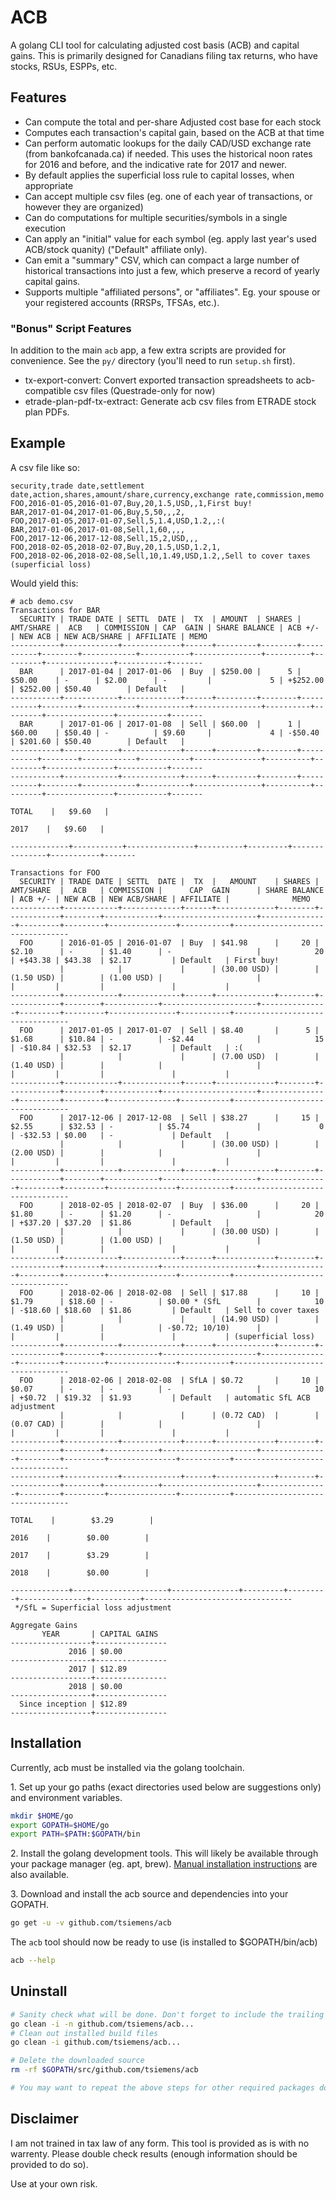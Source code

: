 # ACB

A golang CLI tool for calculating adjusted cost basis (ACB) and capital gains.
This is primarily designed for Canadians filing tax returns, who have stocks, RSUs, ESPPs, etc.

## Features
- Can compute the total and per-share Adjusted cost base for each stock
- Computes each transaction's capital gain, based on the ACB at that time
- Can perform automatic lookups for the daily CAD/USD exchange rate (from bankofcanada.ca) if needed. This uses the historical noon rates for 2016 and before, and the indicative rate for 2017 and newer.
- By default applies the superficial loss rule to capital losses, when appropriate
- Can accept multiple csv files (eg. one of each year of transactions, or however they are organized)
- Can do computations for multiple securities/symbols in a single execution
- Can apply an "initial" value for each symbol (eg. apply last year's used ACB/stock quanity) ("Default" affiliate only).
- Can emit a "summary" CSV, which can compact a large number of historical transactions into just a few, which preserve a record of yearly capital gains.
- Supports multiple "affiliated persons", or "affiliates". Eg. your spouse or your registered accounts (RRSPs, TFSAs, etc.).

### "Bonus" Script Features
In addition to the main `acb` app, a few extra scripts are provided for convenience. See the `py/` directory (you'll need to run `setup.sh` first).
- tx-export-convert: Convert exported transaction spreadsheets to acb-compatible csv files (Questrade-only for now)
- etrade-plan-pdf-tx-extract: Generate acb csv files from ETRADE stock plan PDFs.

## Example

A csv file like so:
```
security,trade date,settlement date,action,shares,amount/share,currency,exchange rate,commission,memo
FOO,2016-01-05,2016-01-07,Buy,20,1.5,USD,,1,First buy!
BAR,2017-01-04,2017-01-06,Buy,5,50,,,2,
FOO,2017-01-05,2017-01-07,Sell,5,1.4,USD,1.2,,:(
BAR,2017-01-06,2017-01-08,Sell,1,60,,,,
FOO,2017-12-06,2017-12-08,Sell,15,2,USD,,,
FOO,2018-02-05,2018-02-07,Buy,20,1.5,USD,1.2,1,
FOO,2018-02-06,2018-02-08,Sell,10,1.49,USD,1.2,,Sell to cover taxes (superficial loss)
```
Would yield this:
```
# acb demo.csv
Transactions for BAR
  SECURITY | TRADE DATE | SETTL  DATE |  TX  | AMOUNT  | SHARES | AMT/SHARE |  ACB   | COMMISSION | CAP  GAIN | SHARE BALANCE | ACB +/-  | NEW ACB | NEW ACB/SHARE | AFFILIATE | MEMO
-----------+------------+-------------+------+---------+--------+-----------+--------+------------+-----------+---------------+----------+---------+---------------+-----------+-------
  BAR      | 2017-01-04 | 2017-01-06  | Buy  | $250.00 |      5 | $50.00    | -      | $2.00      | -         |             5 | +$252.00 | $252.00 | $50.40        | Default   |
-----------+------------+-------------+------+---------+--------+-----------+--------+------------+-----------+---------------+----------+---------+---------------+-----------+-------
  BAR      | 2017-01-06 | 2017-01-08  | Sell | $60.00  |      1 | $60.00    | $50.40 | -          | $9.60     |             4 | -$50.40  | $201.60 | $50.40        | Default   |
-----------+------------+-------------+------+---------+--------+-----------+--------+------------+-----------+---------------+----------+---------+---------------+-----------+-------
-----------+------------+-------------+------+---------+--------+-----------+--------+------------+-----------+---------------+----------+---------+---------------+-----------+-------
                                                                                         TOTAL    |   $9.60   |
                                                                                          2017    |   $9.60   |
                                                                                     -------------+-----------+---------------+----------+---------+---------------+-----------+-------

Transactions for FOO
  SECURITY | TRADE DATE | SETTL  DATE |  TX  |   AMOUNT    | SHARES | AMT/SHARE  |  ACB   | COMMISSION |      CAP  GAIN      | SHARE BALANCE | ACB +/- | NEW ACB | NEW ACB/SHARE | AFFILIATE |              MEMO
-----------+------------+-------------+------+-------------+--------+------------+--------+------------+---------------------+---------------+---------+---------+---------------+-----------+---------------------------------
  FOO      | 2016-01-05 | 2016-01-07  | Buy  | $41.98      |     20 | $2.10      | -      | $1.40      | -                   |            20 | +$43.38 | $43.38  | $2.17         | Default   | First buy!
           |            |             |      | (30.00 USD) |        | (1.50 USD) |        | (1.00 USD) |                     |               |         |         |               |           |
-----------+------------+-------------+------+-------------+--------+------------+--------+------------+---------------------+---------------+---------+---------+---------------+-----------+---------------------------------
  FOO      | 2017-01-05 | 2017-01-07  | Sell | $8.40       |      5 | $1.68      | $10.84 | -          | -$2.44              |            15 | -$10.84 | $32.53  | $2.17         | Default   | :(
           |            |             |      | (7.00 USD)  |        | (1.40 USD) |        |            |                     |               |         |         |               |           |
-----------+------------+-------------+------+-------------+--------+------------+--------+------------+---------------------+---------------+---------+---------+---------------+-----------+---------------------------------
  FOO      | 2017-12-06 | 2017-12-08  | Sell | $38.27      |     15 | $2.55      | $32.53 | -          | $5.74               |             0 | -$32.53 | $0.00   | -             | Default   |
           |            |             |      | (30.00 USD) |        | (2.00 USD) |        |            |                     |               |         |         |               |           |
-----------+------------+-------------+------+-------------+--------+------------+--------+------------+---------------------+---------------+---------+---------+---------------+-----------+---------------------------------
  FOO      | 2018-02-05 | 2018-02-07  | Buy  | $36.00      |     20 | $1.80      | -      | $1.20      | -                   |            20 | +$37.20 | $37.20  | $1.86         | Default   |
           |            |             |      | (30.00 USD) |        | (1.50 USD) |        | (1.00 USD) |                     |               |         |         |               |           |
-----------+------------+-------------+------+-------------+--------+------------+--------+------------+---------------------+---------------+---------+---------+---------------+-----------+---------------------------------
  FOO      | 2018-02-06 | 2018-02-08  | Sell | $17.88      |     10 | $1.79      | $18.60 | -          | $0.00 * (SfL        |            10 | -$18.60 | $18.60  | $1.86         | Default   | Sell to cover taxes
           |            |             |      | (14.90 USD) |        | (1.49 USD) |        |            | -$0.72; 10/10)      |               |         |         |               |           | (superficial loss)
-----------+------------+-------------+------+-------------+--------+------------+--------+------------+---------------------+---------------+---------+---------+---------------+-----------+---------------------------------
  FOO      | 2018-02-06 | 2018-02-08  | SfLA | $0.72       |     10 | $0.07      | -      | -          | -                   |            10 | +$0.72  | $19.32  | $1.93         | Default   | automatic SfL ACB adjustment
           |            |             |      | (0.72 CAD)  |        | (0.07 CAD) |        |            |                     |               |         |         |               |           |
-----------+------------+-------------+------+-------------+--------+------------+--------+------------+---------------------+---------------+---------+---------+---------------+-----------+---------------------------------
-----------+------------+-------------+------+-------------+--------+------------+--------+------------+---------------------+---------------+---------+---------+---------------+-----------+---------------------------------
                                                                                              TOTAL    |        $3.29        |
                                                                                               2016    |        $0.00        |
                                                                                               2017    |        $3.29        |
                                                                                               2018    |        $0.00        |
                                                                                          -------------+---------------------+---------------+---------+---------+---------------+-----------+---------------------------------
 */SfL = Superficial loss adjustment

Aggregate Gains
       YEAR       | CAPITAL GAINS
------------------+----------------
             2016 | $0.00
------------------+----------------
             2017 | $12.89
------------------+----------------
             2018 | $0.00
------------------+----------------
  Since inception | $12.89
------------------+----------------
```

## Installation
Currently, acb must be installed via the golang toolchain.

1\. Set up your go paths (exact directories used below are suggestions only) and environment variables.

```sh
mkdir $HOME/go
export GOPATH=$HOME/go
export PATH=$PATH:$GOPATH/bin
```

2\. Install the golang development tools. This will likely be available through your package manager (eg. apt, brew). [Manual installation instructions](https://golang.org/doc/install) are also available.

3\. Download and install the acb source and dependencies into your GOPATH.

```sh
go get -u -v github.com/tsiemens/acb
```

The `acb` tool should now be ready to use (is installed to $GOPATH/bin/acb)

```sh
acb --help
```

## Uninstall

```sh
# Sanity check what will be done. Don't forget to include the trailing "..." here.
go clean -i -n github.com/tsiemens/acb...
# Clean out installed build files
go clean -i github.com/tsiemens/acb...

# Delete the downloaded source
rm -rf $GOPATH/src/github.com/tsiemens/acb

# You may want to repeat the above steps for other required packages downloaded (shown in go get -v -u), if they are not used by any other top-level package.
```

## Disclaimer
I am not trained in tax law of any form. This tool is provided as is with no
warrenty. Please double check results (enough information should be provided
to do so).

Use at your own risk.

